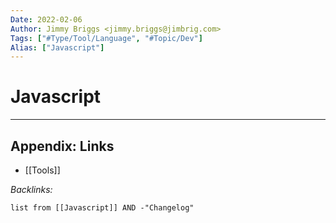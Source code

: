 ```yaml
---
Date: 2022-02-06
Author: Jimmy Briggs <jimmy.briggs@jimbrig.com>
Tags: ["#Type/Tool/Language", "#Topic/Dev"]
Alias: ["Javascript"]
---
```


# Javascript

***

## Appendix: Links

- [[Tools]]

*Backlinks:*

```dataview
list from [[Javascript]] AND -"Changelog"
```